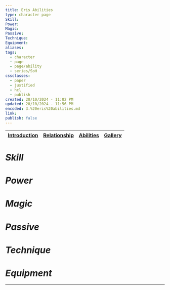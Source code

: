 ```yaml
---
title: Eris Abilities
type: character page
Skill: 
Power: 
Magic: 
Passive: 
Technique: 
Equipment: 
aliases: 
tags:
  - character
  - page
  - page/ability
  - series/SoH
cssclasses:
  - paper
  - justified
  - hcl
  - publish
created: 20/10/2024 - 11:02 PM
updated: 20/10/2024 - 11:56 PM
encoded: 3.%20eris%20abilities.md
link: 
publish: false
---
```


| [Introduction](1.%20Eris%20Ail.md) | [Relationship](2.%20Eris%20relationship.md) | [Abilities](3.%20eris%20abilities.md) | [Gallery](4.%20eris%20gallery.md)|
| --- | --- |---|---|


# *Skill*

# *Power*

# *Magic*

# *Passive* 

# *Technique*

# *Equipment*

---